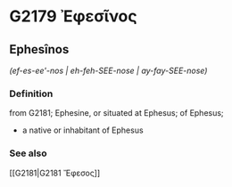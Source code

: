 # G2179 Ἐφεσῖνος

## Ephesînos

_(ef-es-ee'-nos | eh-feh-SEE-nose | ay-fay-SEE-nose)_

### Definition

from G2181; Ephesine, or situated at Ephesus; of Ephesus; 

- a native or inhabitant of Ephesus

### See also

[[G2181|G2181 Ἔφεσος]]
